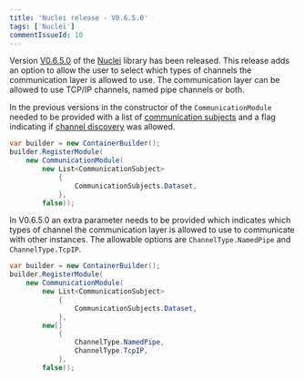 ```yaml
---
title: 'Nuclei release - V0.6.5.0'
tags: ['Nuclei']
commentIssueId: 10
---
```


Version [V0.6.5.0](https://github.com/pvandervelde/Nuclei/releases/tag/V0.6.5.0) of the [Nuclei](/projects/nuclei.html) library has been released. This release adds an option to allow the user to select which
types of channels the communication layer is allowed to use. The communication layer can be allowed to use TCP/IP channels, named pipe channels or both.

In the previous versions in the constructor of the `CommunicationModule` needed to be provided with a 
list of [communication subjects](https://github.com/pvandervelde/Nuclei/wiki/Nuclei.Communication#communicationsubject) and a flag indicating if [channel discovery](https://github.com/pvandervelde/Nuclei/wiki/Nuclei.Communication#endpoints-and-their-discovery) was allowed.

``` cs
var builder = new ContainerBuilder(); 
builder.RegisterModule(
    new CommunicationModule(
        new List<CommunicationSubject>
            {
                CommunicationSubjects.Dataset,
            },
        false));
```

In V0.6.5.0 an extra parameter needs to be provided which indicates which types of channel the communication layer is allowed to use to communicate with other instances. The allowable options are `ChannelType.NamedPipe` and `ChannelType.TcpIP`.

``` cs
var builder = new ContainerBuilder();
builder.RegisterModule(
    new CommunicationModule(
        new List<CommunicationSubject>
            {
                CommunicationSubjects.Dataset,
            },
        new[]
            {
                ChannelType.NamedPipe,
                ChannelType.TcpIP,
            }, 
        false));
```
